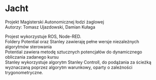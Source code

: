 # Jacht

Projekt Magisterski Autonomicznej łodzi żaglowej <br/>
Autorzy: Tomasz Ujazdowski, Damian Kułaga<br/>

Projest wykorzystuje ROS, Node-RED.<br/>
Foldery Potential oraz Stanley zawieraję pełne wersje niezależnych algorytmów sterowania<br/>
Potential zawiera metodę sztucznych potencjałów do dynamicznego obliczania zadanego kursu<br/>
Stanley wykorzystuje algorytm Stanley Controll, do podążania za ścieżką wyznaczaną poprzez algorytm warunkowy, oparty o zależności trygonometryczne.<br/>
